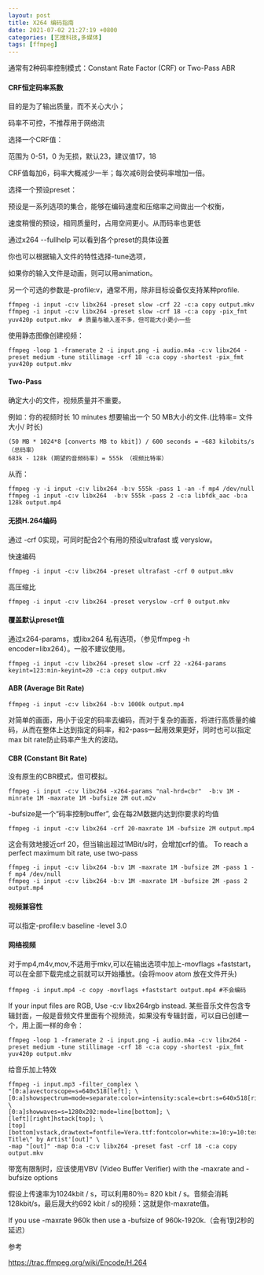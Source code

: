 ```yaml
---
layout: post
title: X264 编码指南
date: 2021-07-02 21:27:19 +0800
categories: [艺搜科技,多媒体]
tags: [ffmpeg]
---
```

通常有2种码率控制模式：Constant Rate Factor (CRF) or Two-Pass ABR

#### CRF恒定码率系数

目的是为了输出质量，而不关心大小；

码率不可控，不推荐用于网络流

选择一个CRF值：

范围为 0-51，0 为无损，默认23，建议值17，18

CRF值每加6，码率大概减少一半；每次减6则会使码率增加一倍。

选择一个预设preset：

预设是一系列选项的集合，能够在编码速度和压缩率之间做出一个权衡，

速度稍慢的预设，相同质量时，占用空间更小。从而码率也更低

通过x264 --fullhelp 可以看到各个preset的具体设置

你也可以根据输入文件的特性选择-tune选项，

如果你的输入文件是动画，则可以用animation。

另一个可选的参数是-profile:v，通常不用，除非目标设备仅支持某种profile.

```
ffmpeg -i input -c:v libx264 -preset slow -crf 22 -c:a copy output.mkv
ffmpeg -i input -c:v libx264 -preset slow -crf 18 -c:a copy -pix_fmt yuv420p output.mkv  # 质量与输入差不多，但可能大小更小一些
```

使用静态图像创建视频：

```
ffmpeg -loop 1 -framerate 2 -i input.png -i audio.m4a -c:v libx264 -preset medium -tune stillimage -crf 18 -c:a copy -shortest -pix_fmt yuv420p output.mkv
```

#### Two-Pass

确定大小的文件，视频质量并不重要。

例如：你的视频时长 10 minutes 想要输出一个 50 MB大小的文件.(比特率= 文件大小/ 时长)

```
(50 MB * 1024*8 [converts MB to kbit]) / 600 seconds = ~683 kilobits/s （总码率）
683k - 128k (期望的音频码率) = 555k （视频比特率）
```

从而：

```
ffmpeg -y -i input -c:v libx264 -b:v 555k -pass 1 -an -f mp4 /dev/null 
ffmpeg -i input -c:v libx264  -b:v 555k -pass 2 -c:a libfdk_aac -b:a 128k output.mp4
```

#### 无损H.264编码

通过 -crf 0实现，可同时配合2个有用的预设ultrafast 或 veryslow。

快速编码

```
ffmpeg -i input -c:v libx264 -preset ultrafast -crf 0 output.mkv
```

高压缩比

```
ffmpeg -i input -c:v libx264 -preset veryslow -crf 0 output.mkv
```

#### 覆盖默认preset值

通过x264-params，或libx264 私有选项，（参见ffmpeg -h encoder=libx264）。一般不建议使用。

```
ffmpeg -i input -c:v libx264 -preset slow -crf 22 -x264-params keyint=123:min-keyint=20 -c:a copy output.mkv
```

#### ABR (Average Bit Rate)

```
ffmpeg -i input -c:v libx264 -b:v 1000k output.mp4
```

对简单的画面，用小于设定的码率去编码，而对于复杂的画面，将进行高质量的编码，从而在整体上达到指定的码率，和2-pass一起用效果更好，同时也可以指定max bit rate防止码率产生大的波动。

#### CBR (Constant Bit Rate)

没有原生的CBR模式，但可模拟。

```
ffmpeg -i input -c:v libx264 -x264-params "nal-hrd=cbr"  -b:v 1M -minrate 1M -maxrate 1M -bufsize 2M out.m2v
```

-bufsize是一个“码率控制buffer”, 会在每2M数据内达到你要求的均值

```
ffmpeg -i input -c:v libx264 -crf 20-maxrate 1M -bufsize 2M output.mp4
```

这会有效地接近crf 20，但当输出超过1MBit/s时，会增加crf的值。 To reach a perfect maximum bit rate, use two-pass

```
ffmpeg -i input -c:v libx264 -b:v 1M -maxrate 1M -bufsize 2M -pass 1 -f mp4 /dev/null
ffmpeg -i input -c:v libx264 -b:v 1M -maxrate 1M -bufsize 2M -pass 2 output.mp4
```

#### 视频兼容性

可以指定-profile:v baseline -level 3.0

#### 网络视频

对于mp4,m4v,mov,不适用于mkv,可以在输出选项中加上-movflags +faststart，可以在全部下载完成之前就可以开始播放。(会将moov atom 放在文件开头)

```
ffmpeg -i input.mp4 -c copy -movflags +faststart output.mp4 #不会编码
```

If your input files are RGB, Use -c:v libx264rgb instead. 某些音乐文件包含专辑封面，一般是音频文件里面有个视频流，如果没有专辑封面，可以自已创建一个，用上面一样的命令：

```
ffmpeg -loop 1 -framerate 2 -i input.png -i audio.m4a -c:v libx264 -preset medium -tune stillimage -crf 18 -c:a copy -shortest -pix_fmt yuv420p output.mkv
```

给音乐加上特效

```
ffmpeg -i input.mp3 -filter_complex \
"[0:a]avectorscope=s=640x518[left]; \
[0:a]showspectrum=mode=separate:color=intensity:scale=cbrt:s=640x518[right]; \
[0:a]showwaves=s=1280x202:mode=line[bottom]; \
[left][right]hstack[top]; \
[top][bottom]vstack,drawtext=fontfile=Vera.ttf:fontcolor=white:x=10:y=10:text='\"Song Title\" by Artist'[out]" \
-map "[out]" -map 0:a -c:v libx264 -preset fast -crf 18 -c:a copy output.mkv
```

带宽有限制时，应该使用VBV (Video Buffer Verifier) with the -maxrate and -bufsize options

假设上传速率为1024kbit / s，可以利用80％= 820 kbit / s。音频会消耗128kbit/s，最后晟大约692 kbit / s的视频：这就是你-maxrate值。

If you use -maxrate 960k then use a -bufsize of 960k-1920k.（会有1到2秒的延迟）

参考

https://trac.ffmpeg.org/wiki/Encode/H.264